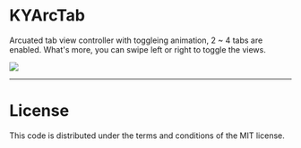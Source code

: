 KYArcTab
========

Arcuated tab view controller with toggleing animation, 2 ~ 4 tabs are enabled. What's more, you can swipe left or right to toggle the views.

![](https://raw.github.com/Kjuly/KYArcTab/dev/DemoScreenshot/demo_screenshot.png)

---
# License

This code is distributed under the terms and conditions of the MIT license.

